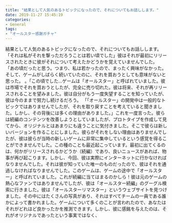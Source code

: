 ```yaml
---
title: "結果として人気のあるトピックになったので、それについてもお話しします。"
date: 2019-11-27 15:45:19
categories:
- General
tags:
- "オールスター感謝ガチャ"
---
```


結果として人気のあるトピックになったので、それについてもお話しします。 「それは私がそれを撃っただろうことは若い頃でした」彼はそれが最初にリリースされたときに彼がそれについて考えたかどうかを覚えていませんでした。 「あの頃だったと思う。つまり、私は若かったので、まったく興味がなかった。そして、ゲームがしばらく続いていたのに、それを買おうとしても意味がないと思った。 。「この頃でした...ゲームは「オールスター」と呼ばれていました。彼は市場でそれを買おうとしたが、完全に売り切れた。彼は将来、それが再リリースされることを望みました。彼は自分がもう一度失望することを知っていたが、彼は今のままで努力し続けるだろう。 「「オールスター」の開発中は一般的なトピックではありませんでしたが、それを取り戻すことを考えていると聞きました。しかし、その背後には多くの理由がありました。」これを一度言った。彼らは続編のコンテンツを改善しようとしていましたが、プロトタイプを作成して見てから、オリジナルとはあまりにも違うことに気付きました。そこで彼らは新しいバージョンを作ることにしました。彼らがそれをしない理由はありませんでしたが、彼は彼らが当時の新しいゲームに非常に集中しているという感覚を得ることができませんでした。この種のことも最近起こっています。最初に出てくるのは、何かがリリースされるかどうか（続編）であり、良いニュースがあれば、物事が再び起こります。しかし、今回、彼は実際にインターネットに行かなければなりませんでした。それは彼が知っていた唯一のものだったので、彼はそれを通過しなければなりませんでした。このゲームは、ゲームの途中で「オールスター」と呼ばれていました。これが続編に当てはまるのかしら！彼は元のゲームの熱心なファンではありませんでしたが、彼は「オールスター続編」のグーグル検索に行きました。彼は「オールスターリマスター」というウェブサイトを見つけました。その中にはたくさんの写真があり、それはすべてチームの一員である誰かによって書かれました。ゲームについて多くのことが言われたので、あなたはそれがどれほど良かったかを推測できます。しかし、彼に感銘を与えたのは、それがオリジナルであったという事実ではなく、
